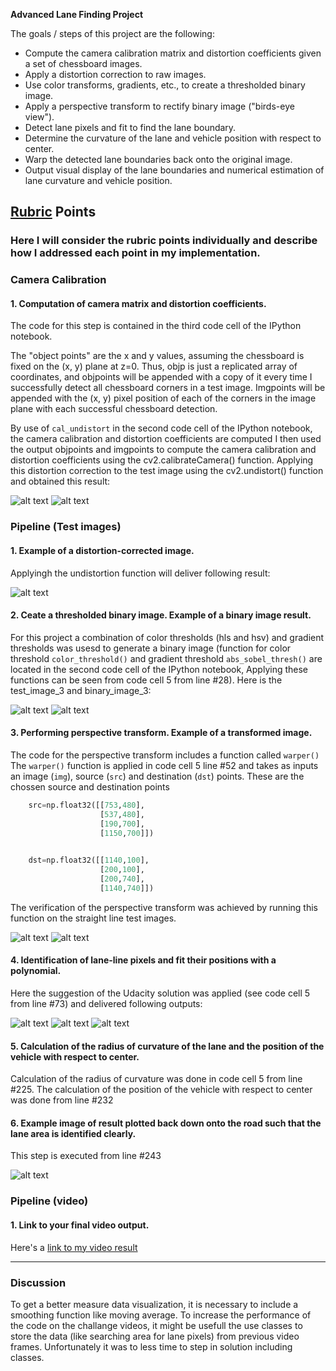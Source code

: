 
**Advanced Lane Finding Project**

The goals / steps of this project are the following:

* Compute the camera calibration matrix and distortion coefficients given a set of chessboard images.
* Apply a distortion correction to raw images.
* Use color transforms, gradients, etc., to create a thresholded binary image.
* Apply a perspective transform to rectify binary image ("birds-eye view").
* Detect lane pixels and fit to find the lane boundary.
* Determine the curvature of the lane and vehicle position with respect to center.
* Warp the detected lane boundaries back onto the original image.
* Output visual display of the lane boundaries and numerical estimation of lane curvature and vehicle position.

[//]: # (Image References)

[image1]: ./output_images/corners/corners_calibration3.jpg "Detect Chessboard Corners"
[image2]: ./output_images/undistorted/undist_calibration3.jpg
[image3]: ./output_images/undistorted/undist_test6.jpg 
[image4]: ./output_images/undistorted/undist_test3.jpg
[image5]: ./output_images/pipeline/comb_test3.jpg
[image6]: ./output_images/warped/perspective_undist_straight_lines1.jpg
[image7]: ./output_images/warped/perspective_undist_straight_lines2.jpg
[image8]: ./output_images/warped/warped_test3.jpg
[image9]: ./output_images/find_lanes/sliding_window.png
[image10]: ./output_images/find_lanes/ploynominal.png
[image11]: ./output_images/find_lanes/unwarped_with_data.png

[video1]: ./output_video.mp4 "Video"

## [Rubric](https://review.udacity.com/#!/rubrics/571/view) Points

### Here I will consider the rubric points individually and describe how I addressed each point in my implementation.  

### Camera Calibration


#### 1. Computation of camera matrix and distortion coefficients.

The code for this step is contained in the third code cell of the IPython notebook.

The "object points" are the x and y values, assuming the chessboard is fixed on the (x, y) plane at z=0. Thus, objp is just a replicated array of coordinates, and objpoints will be appended with a copy of it every time I successfully detect all chessboard corners in a test image. Imgpoints will be appended with the (x, y) pixel position of each of the corners in the image plane with each successful chessboard detection.

By use of `cal_undistort` in the second code cell of the IPython notebook, the camera calibration and distortion coefficients are computed
I then used the output objpoints and imgpoints to compute the camera calibration and distortion coefficients using the cv2.calibrateCamera() function. Applying this distortion correction to the test image using the cv2.undistort() function and obtained this result:

![alt text][image1] ![alt text][image2]



### Pipeline (Test images)


#### 1. Example of a distortion-corrected image.

Applyingh the undistortion function will deliver following result:

![alt text][image3]


#### 2. Ceate a thresholded binary image.  Example of a binary image result.

For this project a combination of color thresholds (hls and hsv) and gradient thresholds was usesd to generate a binary image (function for color threshold `color_threshold()` and gradient threshold `abs_sobel_thresh()` are located in the second code cell of the IPython notebook, Applying these functions can be seen from  code cell 5 from line #28). Here is the test_image_3 and binary_image_3:

![alt text][image4] ![alt text][image5]


#### 3. Performing perspective transform. Example of a transformed image.

The code for the perspective transform includes a function called `warper()`  The `warper()` function is applied in code cell 5 line #52 and takes as inputs an image (`img`), source (`src`) and destination (`dst`) points.  These are the chossen source and destination points 

```python
    src=np.float32([[753,480],
                    [537,480],
                    [190,700],
                    [1150,700]])

    
    dst=np.float32([[1140,100],
                    [200,100],
                    [200,740],
                    [1140,740]])
```


The verification of the perspective transform was achieved by running this function on the straight line test images. 

![alt text][image6] ![alt text][image7] 


#### 4. Identification of lane-line pixels and fit their positions with a polynomial.

Here the suggestion of the Udacity solution was applied (see code cell 5 from line #73) and delivered following outputs:

![alt text][image8]
![alt text][image9]
![alt text][image10]


#### 5. Calculation of the radius of curvature of the lane and the position of the vehicle with respect to center.

Calculation of the radius of curvature was done in code cell 5 from line #225. The calculation of the position of the vehicle with respect to center was done from line #232


#### 6. Example image of result plotted back down onto the road such that the lane area is identified clearly.

This step is executed from line #243

![alt text][image11]




### Pipeline (video)

#### 1. Link to your final video output.  
Here's a [link to my video result](./output_video.mp4)

---

### Discussion

To get a better measure data visualization, it is necessary to include a smoothing function like moving average. 
To increase the performance of the code on the challange videos, it might be usefull the use classes to store the data (like searching area for lane pixels) from previous video frames.
Unfortunately it was to less time to step in solution including classes.

